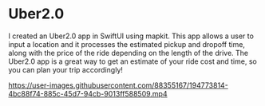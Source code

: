# Uber2.0

I created an Uber2.0 app in SwiftUI using mapkit. This app allows a user to input a location and it processes the estimated pickup and dropoff time, along with the price of the ride depending on the length of the drive. The Uber2.0 app is a great way to get an estimate of your ride cost and time, so you can plan your trip accordingly!



https://user-images.githubusercontent.com/88355167/194773814-4bc88f74-885c-45d7-94cb-9013ff588509.mp4


